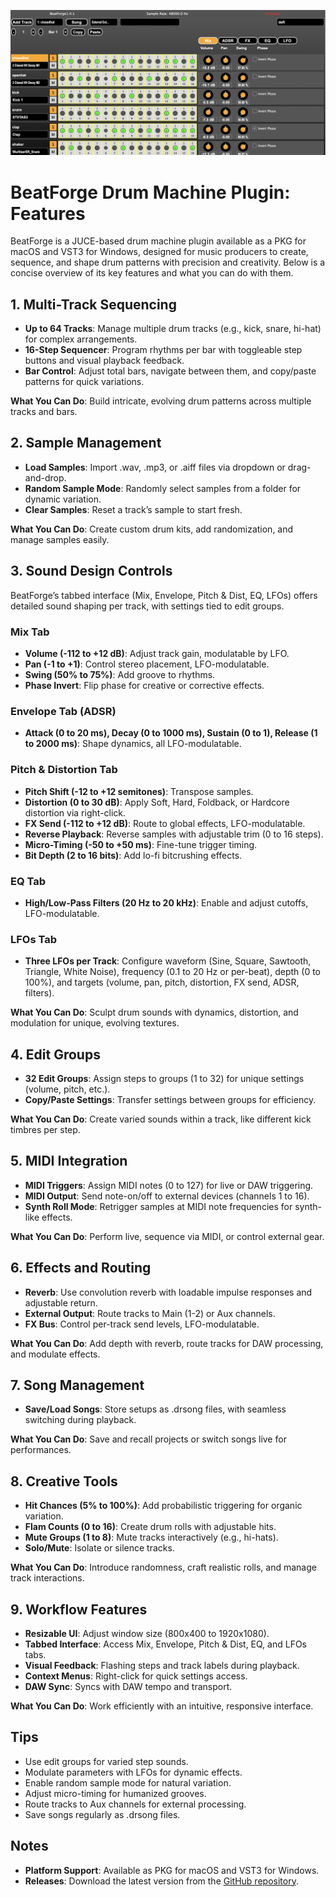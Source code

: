 ![BeatForge Screenshot](images/Screenshot%202025-07-05%20at%2011.25.10.png)

# BeatForge Drum Machine Plugin: Features

BeatForge is a JUCE-based drum machine plugin available as a PKG for macOS and VST3 for Windows, designed for music producers to create, sequence, and shape drum patterns with precision and creativity. Below is a concise overview of its key features and what you can do with them.

## 1. Multi-Track Sequencing

- **Up to 64 Tracks**: Manage multiple drum tracks (e.g., kick, snare, hi-hat) for complex arrangements.
- **16-Step Sequencer**: Program rhythms per bar with toggleable step buttons and visual playback feedback.
- **Bar Control**: Adjust total bars, navigate between them, and copy/paste patterns for quick variations.

**What You Can Do**: Build intricate, evolving drum patterns across multiple tracks and bars.

## 2. Sample Management

- **Load Samples**: Import .wav, .mp3, or .aiff files via dropdown or drag-and-drop.
- **Random Sample Mode**: Randomly select samples from a folder for dynamic variation.
- **Clear Samples**: Reset a track’s sample to start fresh.

**What You Can Do**: Create custom drum kits, add randomization, and manage samples easily.

## 3. Sound Design Controls

BeatForge’s tabbed interface (Mix, Envelope, Pitch & Dist, EQ, LFOs) offers detailed sound shaping per track, with settings tied to edit groups.

### Mix Tab

- **Volume (-112 to +12 dB)**: Adjust track gain, modulatable by LFO.
- **Pan (-1 to +1)**: Control stereo placement, LFO-modulatable.
- **Swing (50% to 75%)**: Add groove to rhythms.
- **Phase Invert**: Flip phase for creative or corrective effects.

### Envelope Tab (ADSR)

- **Attack (0 to 20 ms), Decay (0 to 1000 ms), Sustain (0 to 1), Release (1 to 2000 ms)**: Shape dynamics, all LFO-modulatable.

### Pitch & Distortion Tab

- **Pitch Shift (-12 to +12 semitones)**: Transpose samples.
- **Distortion (0 to 30 dB)**: Apply Soft, Hard, Foldback, or Hardcore distortion via right-click.
- **FX Send (-112 to +12 dB)**: Route to global effects, LFO-modulatable.
- **Reverse Playback**: Reverse samples with adjustable trim (0 to 16 steps).
- **Micro-Timing (-50 to +50 ms)**: Fine-tune trigger timing.
- **Bit Depth (2 to 16 bits)**: Add lo-fi bitcrushing effects.

### EQ Tab

- **High/Low-Pass Filters (20 Hz to 20 kHz)**: Enable and adjust cutoffs, LFO-modulatable.

### LFOs Tab

- **Three LFOs per Track**: Configure waveform (Sine, Square, Sawtooth, Triangle, White Noise), frequency (0.1 to 20 Hz or per-beat), depth (0 to 100%), and targets (volume, pan, pitch, distortion, FX send, ADSR, filters).

**What You Can Do**: Sculpt drum sounds with dynamics, distortion, and modulation for unique, evolving textures.

## 4. Edit Groups

- **32 Edit Groups**: Assign steps to groups (1 to 32) for unique settings (volume, pitch, etc.).
- **Copy/Paste Settings**: Transfer settings between groups for efficiency.

**What You Can Do**: Create varied sounds within a track, like different kick timbres per step.

## 5. MIDI Integration

- **MIDI Triggers**: Assign MIDI notes (0 to 127) for live or DAW triggering.
- **MIDI Output**: Send note-on/off to external devices (channels 1 to 16).
- **Synth Roll Mode**: Retrigger samples at MIDI note frequencies for synth-like effects.

**What You Can Do**: Perform live, sequence via MIDI, or control external gear.

## 6. Effects and Routing

- **Reverb**: Use convolution reverb with loadable impulse responses and adjustable return.
- **External Output**: Route tracks to Main (1-2) or Aux channels.
- **FX Bus**: Control per-track send levels, LFO-modulatable.

**What You Can Do**: Add depth with reverb, route tracks for DAW processing, and modulate effects.

## 7. Song Management

- **Save/Load Songs**: Store setups as .drsong files, with seamless switching during playback.

**What You Can Do**: Save and recall projects or switch songs live for performances.

## 8. Creative Tools

- **Hit Chances (5% to 100%)**: Add probabilistic triggering for organic variation.
- **Flam Counts (0 to 16)**: Create drum rolls with adjustable hits.
- **Mute Groups (1 to 8)**: Mute tracks interactively (e.g., hi-hats).
- **Solo/Mute**: Isolate or silence tracks.

**What You Can Do**: Introduce randomness, craft realistic rolls, and manage track interactions.

## 9. Workflow Features

- **Resizable UI**: Adjust window size (800x400 to 1920x1080).
- **Tabbed Interface**: Access Mix, Envelope, Pitch & Dist, EQ, and LFOs tabs.
- **Visual Feedback**: Flashing steps and track labels during playback.
- **Context Menus**: Right-click for quick settings access.
- **DAW Sync**: Syncs with DAW tempo and transport.

**What You Can Do**: Work efficiently with an intuitive, responsive interface.

## Tips

- Use edit groups for varied step sounds.
- Modulate parameters with LFOs for dynamic effects.
- Enable random sample mode for natural variation.
- Adjust micro-timing for humanized grooves.
- Route tracks to Aux channels for external processing.
- Save songs regularly as .drsong files.

## Notes

- **Platform Support**: Available as PKG for macOS and VST3 for Windows.
- **Releases**: Download the latest version from the [GitHub repository](https://github.com/Paulllux/BeatForge/releases).
